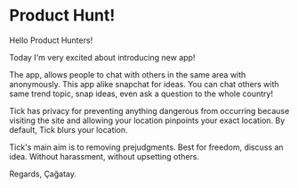 # Product Hunt!

Hello Product Hunters!

Today I'm very excited about introducing new app!

The app, allows people to chat with others in the same area with anonymously. This app alike snapchat for ideas. You can chat others with same trend topic, snap ideas, even ask a question to the whole country!

Tick has privacy for preventing anything dangerous from occurring because visiting the site and allowing your location pinpoints your exact location. By default, Tick blurs your location.

Tick's main aim is to removing prejudgments. Best for freedom, discuss an idea. Without harassment, without upsetting others.

Regards,
Çağatay.
